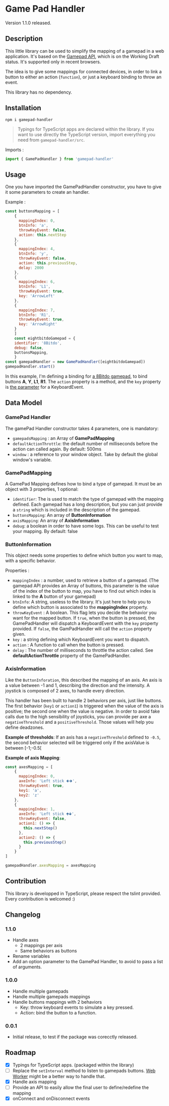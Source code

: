# Game Pad Handler

Version 1.1.0 released.

## Description

This little library can be used to simplify the mapping of a gamepad in a web application.
It's based on the [Gamepad API](https://developer.mozilla.org/en-US/docs/Web/API/Gamepad_API), which is on the Working Draft status.
It's supported only in recent browsers.

The idea is to give some mappings for connected devices, in order to link a button to either an action (`function`), or just a keyboard binding to throw an event.

This library has no dependency.

## Installation

```npm
npm i gamepad-handler
```  

> Typings for TypeScript apps are declared within the library.
If you want to use directly the TypeScript version, import everything you need from `gamepad-handler/src`.

Imports :

```javascript 1.6
import { GamePadHandler } from 'gamepad-handler'
```


## Usage

One you have imported the GamePadHandler constructor, you have to give it some parameters to create an handler.

Example :

```javascript 1.8
const buttonsMapping = [
    {
      mappingIndex: 0,
      btnInfo: 'a',
      throwKeyEvent: false,
      action: this.nextStep
    },
    {
      mappingIndex: 4,
      btnInfo: 'y',
      throwKeyEvent: false,
      action: this.previousStep,
      delay: 2000
    },
    {
      mappingIndex: 6,
      btnInfo: 'L1',
      throwKeyEvent: true,
      key: 'ArrowLeft'
    },
    {
      mappingIndex: 7,
      btnInfo: 'R1',
      throwKeyEvent: true,
      key: 'ArrowRight'
    }
    ]
    const eightbitdoGamepad = {
    identifier: '8Bitdo',
    debug: false,
    buttonsMapping,
    }
const gamepadHandler = new GamePadHandler([eightbitdoGamepad])
gamepadHandler.start()
```

In this example, I'm defining a binding for [a 8Bitdo gamepad](http://www.8bitdo.com/n30pro-f30pro/), to bind buttons **A**, **Y**, **L1**, **R1**.
The `action` property is a method, and the `key` property is [the parameter](https://developer.mozilla.org/en-US/docs/Web/API/KeyboardEvent/key) for a KeyboardEvent.

## Data Model

### GamePad Handler
The gamePad Handler constructor takes 4 parameters, one is mandatory:
- `gamepadsMapping` : an Array of **GamePadMapping**
- `defaultActionThrottle`: the default number of milliseconds before the action can called again. By default: 500ms
- `window` : a reference to your window object. Take by default the global window's variable. 


### GamePadMapping
A GamePad Mapping defines how to bind a type of gamepad. It must be an object with 3 properties, 1 optional:
- `identifier`: The is used to match the type of gamepad with the mapping defined. Each gamepad has a long description, but you can just provide a `string` which is included in the description of the gamepad.
- `buttonsMapping`: An array of **ButtonInformation**
- `axisMapping`: An array of **AxisInformation**
- `debug`: a boolean in order to have some logs. This can be useful to test your mapping. By default: false


### ButtonInformation
This object needs some properties to define which button you want to map, with a specific behavior.

Properties :
- `mappingIndex` : a number, used to retrieve a button of a gamepad. (The gamepad API provides an Array of buttons, this parameter is the value of the index of the button to map, you have to find out which index is linked to the **A** button of your gamepad)
- `btnInfo`: A string, useless to the library. It's just here to help you to define which button is associated to the **mappingIndex** property.
- `throwKeyEvent` : A boolean. This flag lets you decide the behavior you want for the mapped button. If `true`, when the button is pressed, the GamePadHandler will dispatch a KeyboardEvent with the `key` property provided. If `false`, the GamPadHandler will call the `action` property given.
- `key` : a string defining which KeyboardEvent you want to dispatch.
- `action` : A function to call when the button is pressed.
- `delay` : The number of milliseconds to throttle the action called. See **defaultActionThrottle** property of the GamePadHandler.


### AxisInformation
Like the `ButtonInforation`, this described the mapping of an axis. 
An axis is a value between -1 and 1, describing the direction and the intensity.
A joystick is composed of 2 axes, to handle every direction.

This handler has been built to handle 2 behaviors per axis, just like buttons.
The first behavior (`key1` or `action1`) is triggered when the value of the axis is positive; the second one when the value is negative.
In order to avoid fake calls due to the high sensibility of joysticks, you can provide per axe a `negativeThreshold` and a `positiveThreshold`.
Those values will help you define deadzones. 

**Example of thresholds**: 
If an axis has a `negativeThreshold` defined to `-0.5`, the second behavior selected will be triggered only if the axisValue is between [-1;-0.5[

**Example of axis Mapping**:

```javascript 1.8
const axesMapping = [
    {
      mappingIndex: 0,
      axeInfo: 'Left stick 🢀🢂',
      throwKeyEvent: true,
      key1: 'a',
      key2: 'z'
    },
    {
      mappingIndex: 1,
      axeInfo: 'Left stick 🢁🢃',
      throwKeyEvent: false,
      action1: () => {
        this.nextStep()
      },
      action2: () => {
        this.previousStep()
      }
    }
]

gamepadHandler.axesMapping = axesMapping
```


## Contribution
This library is developped in TypeScript, please respect the tslint provided.
Every contribution is welcomed :)

## Changelog

### 1.1.0

- Handle axes
  - 2 mappings per axis
  - Same behaviors as buttons
- Rename variables
- Add an option parameter to the GamePad Handler, to avoid to pass a list of arguments.


### 1.0.0

- Handle multiple gamepads
- Handle multiple gamepads mappings
- Handle buttons mappings with 2 behaviors
  - Key: throw keyboard events to simulate a key pressed.
  - Action: bind the button to a function.

### 0.0.1

- Initial release, to test if the package was corecctly released.

## Roadmap

- [X] Typings for TypeScript apps. (packaged within the library)
- [ ] Replace the `setInterval` method to listen to gamepads buttons. [Web Worker](https://developer.mozilla.org/en-US/docs/Web/API/Worker) might be a better way to handle that.
- [X] Handle axis mapping
- [ ] Provide an API to easily allow the final user to define/redefine the mapping
- [X] onConnect and onDisconnect events
